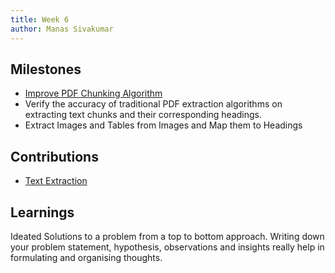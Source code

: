```yaml
---
title: Week 6
author: Manas Sivakumar
---
```


## Milestones
- [Improve PDF Chunking Algorithm](https://github.com/Samagra-Development/ai-tools/issues/235)
- Verify the accuracy of traditional PDF extraction algorithms on extracting text chunks and their corresponding headings.
- Extract Images and Tables from Images and Map them to Headings

## Contributions
- [Text Extraction](https://github.com/Manas23601/ai-tools/tree/PDFChunking/ChunkingExamples)

## Learnings
Ideated Solutions to a problem from a top to bottom approach. Writing down your problem statement, hypothesis, observations and insights really help in formulating and organising thoughts.
